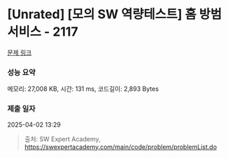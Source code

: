 # [Unrated] [모의 SW 역량테스트] 홈 방범 서비스 - 2117 

[문제 링크](https://swexpertacademy.com/main/code/problem/problemDetail.do?contestProbId=AV5V61LqAf8DFAWu) 

### 성능 요약

메모리: 27,008 KB, 시간: 131 ms, 코드길이: 2,893 Bytes

### 제출 일자

2025-04-02 13:29



> 출처: SW Expert Academy, https://swexpertacademy.com/main/code/problem/problemList.do